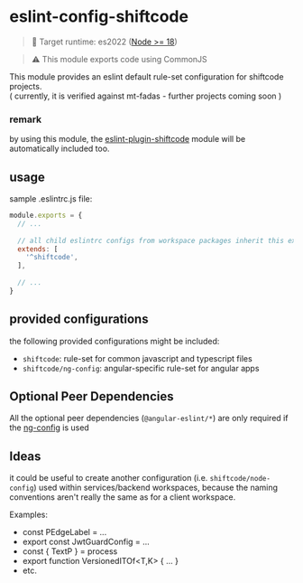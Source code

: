 # eslint-config-shiftcode

> 🎯 Target runtime: es2022 ([Node >= 18](https://node.green/#ES2022))

> ⚠️ This module exports code using CommonJS

This module provides an eslint default rule-set configuration for shiftcode projects.\
( currently, it is verified against mt-fadas - further projects coming soon )

### remark

by using this module, the [eslint-plugin-shiftcode](../eslint-plugin-shiftcode) module will be automatically included too.

## usage

sample .eslintrc.js file:

```javascript
module.exports = {
  // ...
    
  // all child eslintrc configs from workspace packages inherit this extension
  extends: [
    '^shiftcode',
  ],
  
  // ...
}
```

## provided configurations

the following provided configurations might be included:

- ``shiftcode``: rule-set for common javascript and typescript files
- ``shiftcode/ng-config``: angular-specific rule-set for angular apps

## Optional Peer Dependencies
All the optional peer dependencies (`@angular-eslint/*`) are only required if the [ng-config](./src/ng-config/index.ts)
is used

## Ideas

it could be useful to create another configuration (i.e. ``shiftcode/node-config``)
used within services/backend workspaces, because the naming conventions aren't really the same as for a client workspace.

Examples:
- const PEdgeLabel = ...
- export const JwtGuardConfig = ...
- const { TextP } = process
- export function VersionedITOf<T,K> { ... }
- etc.
